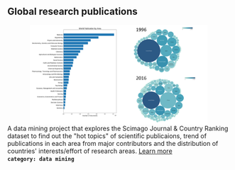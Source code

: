 ## Global research publications
<img align="left" HSPACE="50" src="images/GlobalPub.png" width="400"> A data mining project that explores the Scimago Journal & Country Ranking dataset to find out the "hot topics" of scientific publicaions, trend of publications in each area from major contributors and the distribution of countries' interests/effort of research areas. [Learn more](https://isaacdu84.github.io/Global-Scientific-Publications)<br />
**```category: data mining```**
